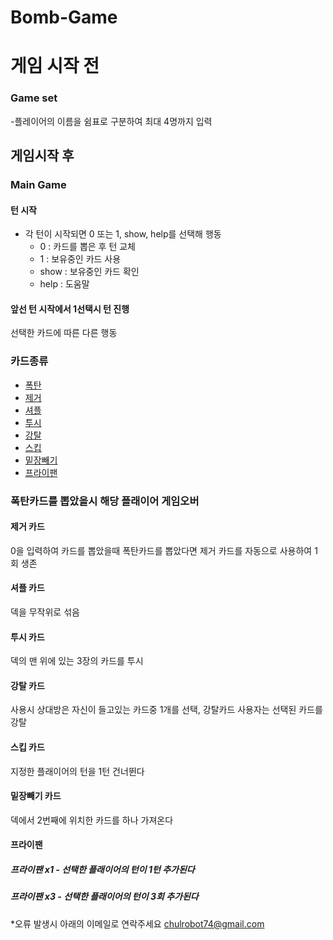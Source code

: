 # Bomb-Game


# **게임 시작 전**

### Game set
-플레이어의 이름을 쉼표로 구분하여 최대 4명까지 입력

## **게임시작 후**
### Main Game

#### 턴 시작
 - 각 턴이 시작되면  0 또는 1, show, help를 선택해 행동
    - 0 : 카드를 뽑은 후 턴 교체
    - 1 : 보유중인 카드 사용
    - show : 보유중인 카드 확인
    - help : 도움말
   
#### 앞선 턴 시작에서 1선택시 턴 진행

선택한 카드에 따른 다른 행동
### 카드종류
  * [폭탄](https://github.com/Dobbyyyyyyyy/Bomb-Game/blob/main/README.md#%ED%8F%AD%ED%83%84%EC%B9%B4%EB%93%9C%EB%A5%BC-%EB%BD%91%EC%95%98%EC%9D%84%EC%8B%9C-%ED%95%B4%EB%8B%B9-%ED%94%8C%EB%9E%98%EC%9D%B4%EC%96%B4-%EA%B2%8C%EC%9E%84%EC%98%A4%EB%B2%84)
  * [제거](https://github.com/Dobbyyyyyyyy/Bomb-Game/blob/main/README.md#%EC%A0%9C%EA%B1%B0-%EC%B9%B4%EB%93%9C)
  * [셔플](https://github.com/Dobbyyyyyyyy/Bomb-Game/blob/main/README.md#%EC%85%94%ED%94%8C-%EC%B9%B4%EB%93%9C)
  * [투시](https://github.com/Dobbyyyyyyyy/Bomb-Game/blob/main/README.md#%ED%88%AC%EC%8B%9C-%EC%B9%B4%EB%93%9C)
  * [강탈](https://github.com/Dobbyyyyyyyy/Bomb-Game/blob/main/README.md#%EA%B0%95%ED%83%88-%EC%B9%B4%EB%93%9C)
  * [스킵](https://github.com/Dobbyyyyyyyy/Bomb-Game/blob/main/README.md#%EC%8A%A4%ED%82%B5-%EC%B9%B4%EB%93%9C)
  * [밑장빼기](https://github.com/Dobbyyyyyyyy/Bomb-Game/blob/main/README.md#%EB%B0%91%EC%9E%A5%EB%B9%BC%EA%B8%B0-%EC%B9%B4%EB%93%9C)
  * [프라이팬](https://github.com/Dobbyyyyyyyy/Bomb-Game/blob/main/README.md#%ED%94%84%EB%9D%BC%EC%9D%B4%ED%8C%AC)
        
   

### 폭탄카드를 뽑았을시 해당 플래이어 게임오버
     
#### 제거 카드
  0을 입력하여 카드를 뽑았을때 폭탄카드를 뽑았다면 제거 카드를 자동으로 사용하여 1회 생존

#### 셔플 카드
  덱을 무작위로 섞음

#### 투시 카드
  덱의 맨 위에 있는 3장의 카드를 투시

#### 강탈 카드
  사용시 상대방은 자신이 들고있는 카드중 1개를 선택, 강탈카드 사용자는 선택된 카드를 강탈

#### 스킵 카드
  지정한 플래이어의 턴을 1턴 건너뛴다

#### 밑장빼기 카드
  덱에서 2번째에 위치한 카드를 하나 가져온다

#### 프라이팬
  ##### 프라이팬 x1 - 선택한 플래이어의 턴이 1턴 추가된다
  ##### 프라이팬 x3 - 선택한 플래이어의 턴이 3회 추가된다



     
*오류 발생시 아래의 이메일로 연락주세요
chulrobot74@gmail.com
